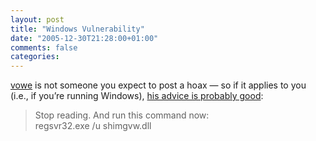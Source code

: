 ```yaml
---
layout: post
title: "Windows Vulnerability"
date: "2005-12-30T21:28:00+01:00"
comments: false
categories: 
---
```


<p><a href="http://vowe.net/about.php">vowe</a> is not someone you expect to post a hoax &#8212; so if it applies to you (i.e., if you&#8217;re running Windows), <a href="http://vowe.net/archives/006680.html">his advice is probably good</a>:</p>

<blockquote>
<p>Stop reading. And run this command now:<br />
regsvr32.exe /u shimgvw.dll</p>
</blockquote>


